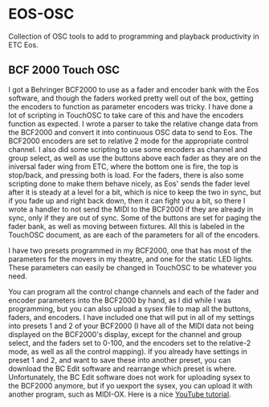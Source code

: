 # EOS-OSC
Collection of OSC tools to add to programming and playback productivity in ETC Eos.

## BCF 2000 Touch OSC
I got a Behringer BCF2000 to use as a fader and encoder bank with the Eos software, and though the faders worked pretty well out of the box, getting the encoders to function as parameter encoders was tricky. 
I have done a lot of scripting in TouchOSC to take care of this and have the encoders function as expected. I wrote a parser to take the relative change data from the BCF2000 and convert it into continuous OSC data to send to Eos.
The BCF2000 encoders are set to relative 2 mode for the appropriate control channel.
I also did some scripting to use some encoders as channel and group select, as well as use the buttons above each fader as they are on the iniversal fader wing from ETC, where the bottom one is fire, the top is stop/back, and pressing both is load.
For the faders, there is also some scripting done to make them behave nicely, as Eos' sends the fader level after it is steady at a level for a bit, which is nice to keep the two in sync, but if you fade up and right back down, then it can fight you a bit, so there I wrote a handler to not send the MIDI to the BCF2000 if they are already in sync, only if they are out of sync.
Some of the buttons are set for paging the fader bank, as well as moving between fixtures.
All this is labeled in the TouchOSC document, as are each of the parameters for all of the encoders.

I have two presets programmed in my BCF2000, one that has most of the parameters for the movers in my theatre, and one for the static LED lights. These parameters can easily be changed in TouchOSC to be whatever you need.

You can program all the control change channels and each of the fader and encoder parameters into the BCF2000 by hand, as I did while I was programming, but you can also upload a sysex file to map all the buttons, faders, and encoders. I have included one that will put in all of my settings into presets 1 and 2 of your BCF2000 (I have all of the MIDI data not being displayed on the BCF2000's display, except for the channel and group select, and the faders set to 0-100, and the encoders set to the relative-2 mode, as well as all the control mapping).
If you already have settings in preset 1 and 2, and want to save these into another preset, you can download the BC Edit software and rearrange which preset is where. Unfortunately, the BC Edit software does not work for uploading sysex to the BCF2000 anymore, but if yo uexport the sysex, you can upload it with another program, such as MIDI-OX. Here is a nice [YouTube tutorial](https://www.youtube.com/watch?v=HD_YZv-8SvQ).